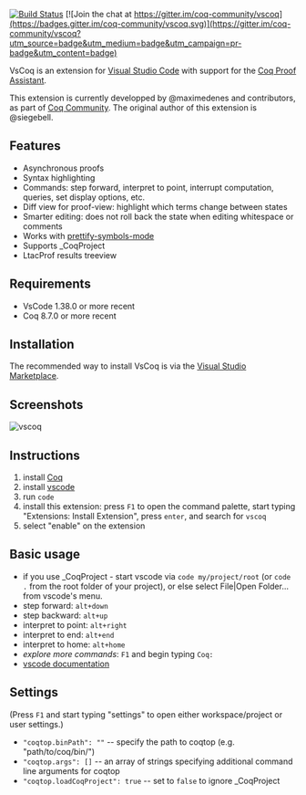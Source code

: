 [![Build Status](https://travis-ci.com/coq-community/vscoq.svg?branch=master)](https://travis-ci.com/coq-community/vscoq) [![Join the chat at https://gitter.im/coq-community/vscoq](https://badges.gitter.im/coq-community/vscoq.svg)](https://gitter.im/coq-community/vscoq?utm_source=badge&utm_medium=badge&utm_campaign=pr-badge&utm_content=badge)

VsCoq is an extension for [Visual Studio
Code](https://code.visualstudio.com/) with support for the [Coq Proof
Assistant](https://coq.inria.fr/).

This extension is currently developped by @maximedenes and contributors, as
part of [Coq Community](https://github.com/coq-community/manifesto). The
original author of this extension is @siegebell.

## Features
* Asynchronous proofs
* Syntax highlighting
* Commands: step forward, interpret to point, interrupt computation, queries, set display options, etc.
* Diff view for proof-view: highlight which terms change between states
* Smarter editing: does not roll back the state when editing whitespace or comments
* Works with [prettify-symbols-mode](https://marketplace.visualstudio.com/items?itemName=siegebell.prettify-symbols-mode)
* Supports \_CoqProject
* LtacProf results treeview

## Requirements
* VsCode 1.38.0 or more recent
* Coq 8.7.0 or more recent

## Installation
The recommended way to install VsCoq is via the [Visual Studio Marketplace](https://marketplace.visualstudio.com/items?itemName=maximedenes.vscoq).

## Screenshots
![vscoq](https://user-images.githubusercontent.com/647105/64025392-dbf12100-cb3c-11e9-8e7f-5c63296500f9.png)

## Instructions
1. install [Coq](https://coq.inria.fr/download)
2. install [vscode](https://code.visualstudio.com/)
3. run `code`
4. install this extension: press `F1` to open the command palette, start typing "Extensions: Install Extension", press `enter`, and search for `vscoq`
5. select "enable" on the extension

## Basic usage
* if you use _CoqProject - start vscode via `code my/project/root` (or `code .` from the root folder of your project), or else select File|Open Folder... from vscode's menu.
* step forward: `alt+down`
* step backward: `alt+up`
* interpret to point: `alt+right`
* interpret to end: `alt+end`
* interpret to home: `alt+home`
* *explore more commands*: `F1` and begin typing `Coq:`
* [vscode documentation](https://code.visualstudio.com/docs/editor/codebasics)

## Settings
(Press `F1` and start typing "settings" to open either workspace/project or user settings.)
* `"coqtop.binPath": ""` -- specify the path to coqtop (e.g. "path/to/coq/bin/")
* `"coqtop.args": []` -- an array of strings specifying additional command line arguments for coqtop
* `"coqtop.loadCoqProject": true` -- set to `false` to ignore <span>_CoqProject</span>
